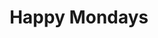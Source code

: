 ---
title: "Happy Mondays"
summary: "Formed in 1982 in Salford, Greater Manchester, UK. Rock/Acid House fused group, formed out of the \"madchester\" scene of the late 1980s to mid-1990s. Legendary for their on/off stage antics, usually fueled by drink and/or drugs. Both lead singer and were renowned for their drink and drug fueled antics. Bez being the legendary member whose sole purpose was to dance in his own inimitable style on stage at their live gigs. One story of interest was when they went to record in Barbados at the studio at 's house, which ended-up being the album \"...Yes Please!\", after managers thought it would be good to get them away from the drink/drugs scene they were surrounded by in the UK, not realizing the massive drugs problem Barbados had at the time, meaning band members were found trying to sell much of the studio equipment to continue their binge! Disbanded in 1992, reformed in 1999, disbanded in 2000 and reformed in 2004. The original line-up got back together again in 2012."
slug: "happy-mondays"
image: "happy-mondays.jpg"
apple_music_artist_url: "https://music.apple.com/gb/artist/happy-mondays/5523053"
wikipedia_url: "https://en.wikipedia.org/wiki/Happy_Mondays"
---